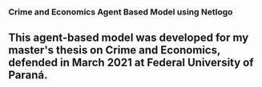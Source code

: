 ### Crime and Economics Agent Based Model using Netlogo 
## This agent-based model was developed for my master's thesis on Crime and Economics, defended in March 2021 at Federal University of Paraná.
